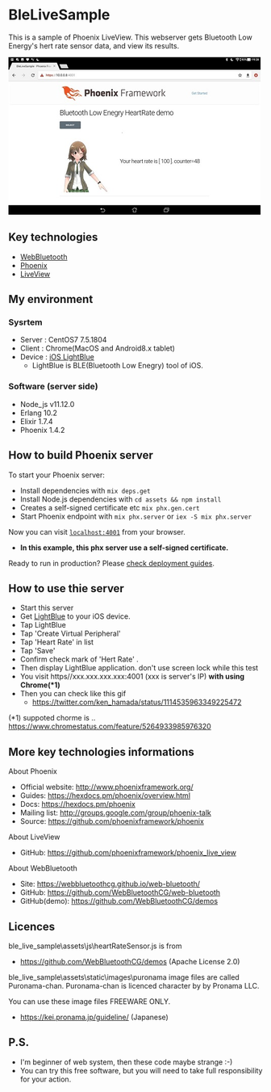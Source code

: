# BleLiveSample

This is a sample of Phoenix LiveView. This webserver gets Bluetooth Low Energy's hert rate sensor data, and view its results.

![Image](android_ble.jpg)

## Key technologies

* [WebBluetooth](https://www.w3.org/community/web-bluetooth/)
* [Phoenix](https://phoenixframework.org/)
* [LiveView](https://github.com/phoenixframework/phoenix_live_view)

## My environment

### Sysrtem

 * Server : CentOS7 7.5.1804
 * Client : Chrome(MacOS and Android8.x tablet)
 * Device : [iOS LightBlue](https://itunes.apple.com/jp/app/lightblue-explorer/id557428110?mt=8)
    * LightBlue is BLE(Bluetooth Low Enegry) tool of iOS.

### Software (server side) 

 * Node_js v11.12.0
 * Erlang 10.2
 * Elixir 1.7.4
 * Phoenix 1.4.2

## How to build Phoenix server

To start your Phoenix server:

  * Install dependencies with `mix deps.get`
  * Install Node.js dependencies with `cd assets && npm install`
  * Creates a self-signed certificate etc `mix phx.gen.cert`
  * Start Phoenix endpoint with `mix phx.server` or  `iex -S mix phx.server`

Now you can visit [`localhost:4001`](https://localhost:4001) from your browser.

  * __In this example, this phx server use a self-signed certificate.__

Ready to run in production? Please [check deployment guides](https://hexdocs.pm/phoenix/deployment.html).

## How to use thie server

 * Start this server
 * Get [LightBlue](https://itunes.apple.com/jp/app/lightblue-explorer/id557428110?mt=8) to your iOS device.
 * Tap LightBlue 
 * Tap 'Create Virtual Peripheral'
 * Tap 'Heart Rate' in list
 * Tap 'Save'
 * Confirm check mark of 'Hert Rate' .
 * Then display LightBlue application. don't use screen lock while this test 
 * You visit https//xxx.xxx.xxx.xxx:4001 (xxx is server's IP) __with using Chrome(*1)__
 * Then you can check like this gif
      * https://twitter.com/ken_hamada/status/1114535963349225472

(*1) suppoted chorme is .. https://www.chromestatus.com/feature/5264933985976320

## More key technologies informations

About Phoenix

  * Official website: http://www.phoenixframework.org/
  * Guides: https://hexdocs.pm/phoenix/overview.html
  * Docs: https://hexdocs.pm/phoenix
  * Mailing list: http://groups.google.com/group/phoenix-talk
  * Source: https://github.com/phoenixframework/phoenix

About LiveView

  * GitHub: https://github.com/phoenixframework/phoenix_live_view

About WebBluetooth

  * Site: https://webbluetoothcg.github.io/web-bluetooth/
  * GitHub: https://github.com/WebBluetoothCG/web-bluetooth
  * GitHub(demo): https://github.com/WebBluetoothCG/demos

## Licences

ble_live_sample\assets\js\heartRateSensor.js is from

  * https://github.com/WebBluetoothCG/demos (Apache License 2.0)

ble_live_sample\assets\static\images\puronama image files are called Puronama-chan. Puronama-chan is licenced character by by Pronama LLC.

You can use these image files FREEWARE ONLY.
* https://kei.pronama.jp/guideline/ (Japanese)


## P.S.

* I'm beginner of web system, then these code maybe strange  :-)
* You can try this free software, but you will need to take full responsibility for your action.



